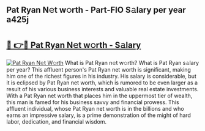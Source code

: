 ## Pat Ryan N𝚎t w𝚘rth - Part-FlO S𝚊lary per year a425j

# <h2><a href="http://gc36xxw.nevu.top/?p=Pat+Ryan">🔗 👉🔴 Pat Ryan N𝚎t w𝚘rth - S𝚊lary</a></h2>

[![Pat Ryan N𝚎t W𝚘rth](https://i.imgur.com/Oavwk0R.jpeg)](http://gc36xxw.nevu.top/?p=Pat+Ryan)
What is Pat Ryan n𝚎t w𝚘rth? What is Pat Ryan s𝚊lary per year?
This affluent person's Pat Ryan net worth is significant, making him one of the richest figures in his industry. His salary is considerable, but it is eclipsed by Pat Ryan net worth, which is rumored to be even larger as a result of his various business interests and valuable real estate investments. With a Pat Ryan net worth that places him in the uppermost tier of wealth, this man is famed for his business savvy and financial prowess. This affluent individual, whose Pat Ryan net worth is in the billions and who earns an impressive salary, is a prime demonstration of the might of hard labor, dedication, and financial wisdom.
